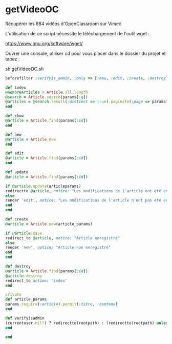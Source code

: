 # getVideoOC

Récupérer les 884 vidéos d'OpenClassroom sur Vimeo

L'utilisation de ce script nécessite le téléchargement de l'outil wget : 

https://www.gnu.org/software/wget/

Ouvrer une console, utiliser cd pour vous placer dans le dossier du projet et tapez :

sh getVideoOC.sh

```ruby
beforefilter :verifyis_admin, :only => [:new, :edit, :create, :destroy]

def index
@nombreArticles = Article.all.length
@search = Article.search(params[:q])
@articles = @search.result(:distinct => true).paginate(:page => params[:page], :per_page => 10)
end

def show
@article = Article.find(params[:id])
end

def new
@article = Article.new
end

def edit
@article = Article.find(params[:id])
end

def update
@article = Article.find(params[:id])

if @article.update(articleparams)
redirectto @article, notice: "Les modifications de l'article ont été enregistrés"
else
render 'edit', notice: "Les modifications de l'article n'ont pas été enregistrés"
end
end

def create
@article = Article.new(article_params)

if @article.save
redirect_to @article, notice: "Article enregistré"
else
render 'new', notice: "Article non enregistré"
end
end

def destroy
@article = Article.find(params[:id])
@article.destroy
redirect_to action: 'index'
end

private
def article_params
params.require(:article).permit(:titre, :contenu)
end

def verifyisadmin
(currentuser.nil?) ? redirectto(rootpath) : (redirectto(rootpath) unless currentuser.admin?)
end

end
```
